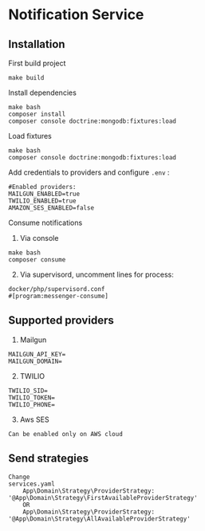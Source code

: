 # Notification Service

## Installation
First build project
```
make build
```
Install dependencies
```
make bash
composer install
composer console doctrine:mongodb:fixtures:load 
```
Load fixtures
```
make bash
composer console doctrine:mongodb:fixtures:load 
```
Add credentials to providers and configure `.env` :
```
#Enabled providers:
MAILGUN_ENABLED=true
TWILIO_ENABLED=true
AMAZON_SES_ENABLED=false
```
Consume notifications
1. Via console
```
make bash
composer consume
```
2. Via supervisord, uncomment lines for process:
```
docker/php/supervisord.conf
#[program:messenger-consume]

```
## Supported providers
1. Mailgun
```
MAILGUN_API_KEY=
MAILGUN_DOMAIN=
```
2. TWILIO
```
TWILIO_SID=
TWILIO_TOKEN=
TWILIO_PHONE=
```
3. Aws SES
```
Can be enabled only on AWS cloud
```

## Send strategies
```
Change
services.yaml
    App\Domain\Strategy\ProviderStrategy: '@App\Domain\Strategy\FirstAvailableProviderStrategy'
    OR
    App\Domain\Strategy\ProviderStrategy: '@App\Domain\Strategy\AllAvailableProviderStrategy'
```
